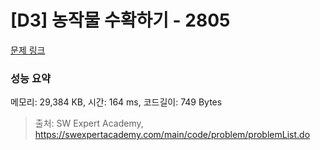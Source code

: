 # [D3] 농작물 수확하기 - 2805 

[문제 링크](https://swexpertacademy.com/main/code/problem/problemDetail.do?contestProbId=AV7GLXqKAWYDFAXB) 

### 성능 요약

메모리: 29,384 KB, 시간: 164 ms, 코드길이: 749 Bytes



> 출처: SW Expert Academy, https://swexpertacademy.com/main/code/problem/problemList.do